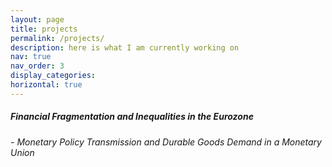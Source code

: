 ```yaml
---
layout: page
title: projects
permalink: /projects/
description: here is what I am currently working on
nav: true
nav_order: 3
display_categories: 
horizontal: true
---
```




#####  Financial Fragmentation and Inequalities in the Eurozone
###### - Monetary Policy Transmission and Durable Goods Demand in a Monetary Union

